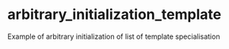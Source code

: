 arbitrary_initialization_template
=================================

Example of arbitrary initialization of list of template specialisation
